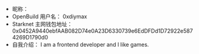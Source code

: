 - 昵称：  
- OpenBuild 用户名： 0xdiymax
- Starknet 主网钱包地址： 0x0452A9440ebfAAB082D74e0A23D6330739e6EdDFDd1D72922e5874269D1790d0
- 自我介绍： I am a frontend developer and I like games.
